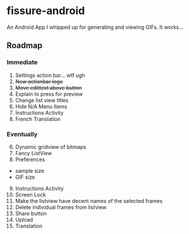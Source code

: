 # fissure-android
An Android App I whipped up for generating and viewing GIFs. It works...


## Roadmap

### Immediate
1. Settings action bar... wtf ugh
2. ~~New actionbar logo~~
3. ~~Move edittext above button~~
4. Explain to press for preview
5. Change list view titles
6. Hide N/A Menu Items
7. Instructions Activity
8. French Translation

### Eventually
6. Dynamic gridview of bitmaps
2. Fancy ListView
8. Preferences
 - sample size
 - GIF size
9. Instructions Activity
10. Screen Lock
11. Make the listview have decent names of the selected frames
12. Delete individual frames from listview
13. Share button
14. Upload
15. Translation
